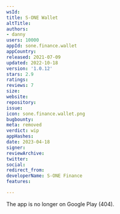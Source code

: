 ```yaml
---
wsId: 
title: S-ONE Wallet
altTitle: 
authors:
- danny
users: 10000
appId: sone.finance.wallet
appCountry: 
released: 2021-07-09
updated: 2022-10-18
version: '1.0.12'
stars: 2.9
ratings: 
reviews: 7
size: 
website: 
repository: 
issue: 
icon: sone.finance.wallet.png
bugbounty: 
meta: removed
verdict: wip
appHashes: 
date: 2023-04-18
signer: 
reviewArchive: 
twitter: 
social: 
redirect_from: 
developerName: S-ONE Finance
features: 

---
```


The app is no longer on Google Play (404).
